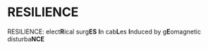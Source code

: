 # RESILIENCE
RESILIENCE: elect**R**ical surg**ES** **I**n cab**L**es **I**nduced by g**E**omagnetic disturba**NCE**
